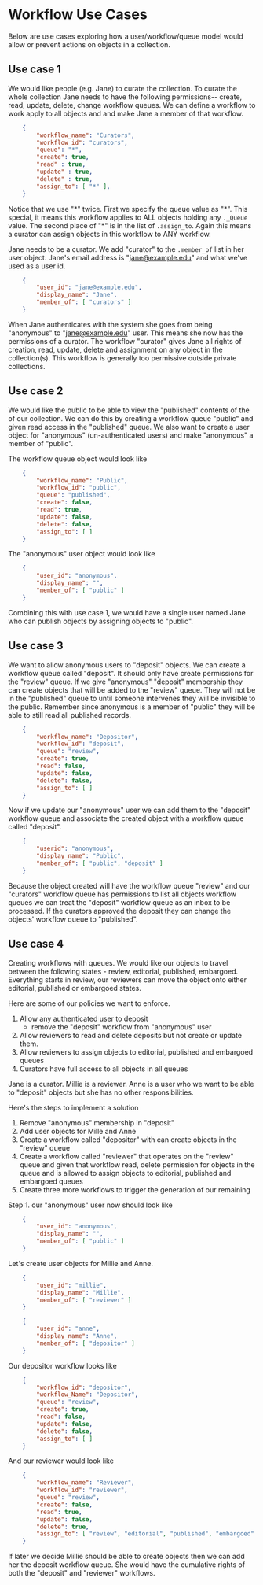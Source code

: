 
# Workflow Use Cases

Below are use cases exploring how a user/workflow/queue model
would allow or prevent actions on objects in a collection.

## Use case 1

We would like people (e.g. Jane) to curate the collection.
To curate the whole collection Jane needs to have the
following permissions-- create, read, update, delete,
change workflow queues.  We can define a workflow to work
apply to all objects and and make Jane a member of that workflow.

```json
    {
        "workflow_name": "Curators",
        "workflow_id": "curators",
        "queue": "*",
        "create": true,
        "read" : true,
        "update" : true,
        "delete" : true,
        "assign_to": [ "*" ],
    }
```

Notice that we use "\*" twice. First we specify the 
queue value as "\*". This special, it means this
workflow applies to ALL objects holding any `._Queue`
value. The second place of "\*" is in the list of
`.assign_to`. Again this means a curator can assign objects
in this workflow to ANY workflow.

Jane needs to be a curator. We add "curator" to the
`.member_of` list in her user object.
Jane's email address is "jane@example.edu" and what
we've used as a user id.

```json
    {
        "user_id": "jane@example.edu",
        "display_name": "Jane",
        "member_of": [ "curators" ]
    }
```

When Jane authenticates with the system she goes from being
"anonymous" to "jane@example.edu" user.  This means she now has the
permissions of a curator. The workflow "curator" gives Jane
all rights of creation, read, update, delete and assignment on
any object in the collection(s). This workflow is generally
too permissive outside private collections.


## Use case 2

We would like the public to be able to view the "published" contents
of the of our collection. We can do this by creating a workflow queue 
"public" and given read access in the "published" queue. We also
want to create a user object for "anonymous" (un-authenticated users)
and make "anonymous" a member of "public".

The workflow queue object would look like

```json
    {
        "workflow_name": "Public",
        "workflow_id": "public",
        "queue": "published",
        "create": false,
        "read": true,
        "update": false,
        "delete": false,
        "assign_to": [ ]
    }
```

The "anonymous" user object would look like

```json
    {
        "user_id": "anonymous",
        "display_name": "",
        "member_of": [ "public" ]
    }
```

Combining this with use case 1, we would have a single user
named Jane who can publish objects by assigning objects to
"public".

## Use case 3

We want to allow anonymous users to "deposit" objects.  We can
create a workflow queue called "deposit". It should only have create
permissions for the "review" queue.  If we give "anonymous" 
"deposit" membership they can create objects that will be added
to the "review" queue. They will not be in the "published" queue
to until someone intervenes they will be invisible to the public.
Remember since anonymous is a member of "public" they will be 
able to still read all published records.

```json
    {
        "workflow_name": "Depositor",
        "workflow_id": "deposit",
        "queue": "review",
        "create": true,
        "read": false,
        "update": false, 
        "delete": false,
        "assign_to": [ ]
    }
```

Now if we update our "anonymous" user we can add them to 
the "deposit" workflow queue and associate the created object with
a workflow queue called "deposit".

```json
    {
        "userid": "anonymous",
        "display_name": "Public",
        "member_of": [ "public", "deposit" ]
    }
```

Because the object created will have the workflow queue "review" and
our "curators" workflow queue has permissions to list all objects workflow 
queues we can treat the "deposit" workflow queue as an inbox to be 
processed.  If the curators approved the deposit they can change the 
objects' workflow queue to "published".

## Use case 4

Creating workflows with queues. We would like our objects to travel
between the following states - review, editorial, published, embargoed.
Everything starts in review, our reviewers can move the object onto
either editorial, published or embargoed states.

Here are some of our policies we want to enforce.

1. Allow any authenticated user to deposit 
    + remove the "deposit" workflow from "anonymous" user
2. Allow reviewers to read and delete deposits but not create or update them. 
3. Allow reviewers to assign objects to editorial, published and embargoed queues
4. Curators have full access to all objects in all queues

Jane is a curator. Millie is a reviewer. Anne is a user who we want
to be able to "deposit" objects but she has no other responsibilities.

Here's the steps to implement a solution

1. Remove "anonymous" membership in "deposit"
2. Add user objects for Mille and Anne
3. Create a workflow called "depositor" with can create objects in the "review" queue
3. Create a workflow called "reviewer" that operates on the "review" queue and given that workflow read, delete permission for objects in the queue and is allowed to assign objects to editorial, published and embargoed queues
4. Create three more workflows to trigger the generation of our remaining

Step 1. our "anonymous" user now should look like

```json
    {
        "user_id": "anonymous",
        "display_name": "",
        "member_of": [ "public" ]
    }
```

Let's create user objects for Millie and Anne.

```json
    {
        "user_id": "millie",
        "display_name": "Millie",
        "member_of": [ "reviewer" ]
    }
```

```json
    {
        "user_id": "anne",
        "display_name": "Anne",
        "member_of": [ "depositor" ]
    }
```

Our depositor workflow looks like

```json
    {
        "workflow_id": "depositor",
        "workflow_Name": "Depositor",
        "queue": "review",
        "create": true,
        "read": false,
        "update": false,
        "delete": false,
        "assign_to": [ ]
    }
```

And our reviewer would look like


```json
    {
        "workflow_name": "Reviewer",
        "workflow_id": "reviewer",
        "queue": "review",
        "create": false,
        "read": true,
        "update": false,
        "delete": true,
        "assign_to": [ "review", "editorial", "published", "embargoed" ]
    }
```

If later we decide Millie should be able to create objects then
we can add her the deposit workflow queue. She would have the 
cumulative rights of both the "deposit" and "reviewer" workflows.


